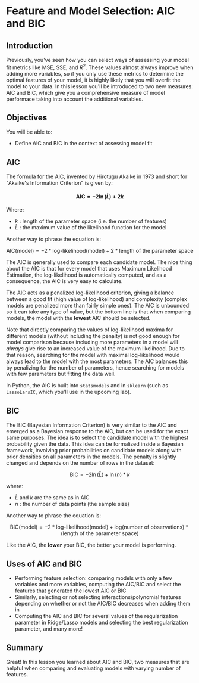 
# Feature and Model Selection: AIC and BIC

## Introduction

Previously, you've seen how you can select ways of assessing your model fit metrics like MSE, SSE, and $R^2$. These values almost always improve when adding more variables, so if you only use these metrics to determine the optimal features of your model, it is highly likely that you will overfit the model to your data. In this lesson you'll be introduced to two new measures: AIC and BIC, which give you a comprehensive measure of model performace taking into account the additional variables. 


## Objectives

You will be able to:

- Define AIC and BIC in the context of assessing model fit 

## AIC

The formula for the AIC, invented by Hirotugu Akaike in 1973 and short for "Akaike's Information Criterion" is given by:

#### $$ \text{AIC} = -2\ln(\hat{L}) + 2k $$

Where:
* $k$ : length of the parameter space (i.e. the number of features)
* $\hat{L}$ : the maximum value of the likelihood function for the model

Another way to phrase the equation is:

$$ \text{AIC(model)} =  - 2 * \text{log-likelihood(model)} + 2 * \text{length of the parameter space} $$

The AIC is generally used to compare each candidate model. The nice thing about the AIC is that for every model that uses Maximum Likelihood Estimation, the log-likelihood is automatically computed, and as a consequence, the AIC is very easy to calculate.

The AIC acts as a penalized log-likelihood criterion, giving a balance between a good fit
(high value of log-likelihood) and complexity (complex models are penalized more than fairly simple ones). The AIC is unbounded so it can take any type of value, but the bottom line is that when comparing models, the model with the **lowest** AIC should be selected.

Note that directly comparing the values of log-likelihood maxima for different models (without including the penalty) is not good enough for model comparison because including more parameters in a model will *always* give rise to an increased value of the maximum likelihood. Due to that reason, searching for the model with maximal log-likelihood
would always lead to the model with the most parameters. The AIC balances this by penalizing for the number of parameters, hence searching for models with few parameters but fitting the data well.

In Python, the AIC is built into `statsmodels` and in `sklearn` (such as `LassoLarsIC`, which you'll use in the upcoming lab). 

## BIC

The BIC (Bayesian Information Criterion) is very similar to the AIC and emerged as a Bayesian response to the AIC, but can be used for the exact same purposes. The idea is to select the candidate model with the highest probability
given the data. 
This idea can be formalized inside a Bayesian framework, involving prior probabilities on candidate models along with prior densities on all parameters in the models. The penalty is slightly changed and depends on the number of rows in the dataset:

$$ \text{BIC} = - 2\ln(\hat{L}) + \ln(n) * k $$

where:

* $\hat{L}$ and $k$ are the same as in AIC
* $n$ : the number of data points (the sample size)

Another way to phrase the equation is:

$$ \text{BIC(model)} = -2 * \text{log-likelihood(model)} + \text{log(number of observations)} * \text{(length of the parameter space)} $$

Like the AIC, the **lower** your BIC, the better your model is performing.

## Uses of AIC and BIC

- Performing feature selection: comparing models with only a few variables and more variables, computing the AIC/BIC and select the features that generated the lowest AIC or BIC
- Similarly, selecting or not selecting interactions/polynomial features depending on whether or not the AIC/BIC decreases when adding them in
- Computing the AIC and BIC for several values of the regularization parameter in Ridge/Lasso models and selecting the best regularization parameter, and many more! 

## Summary

Great! In this lesson you learned about AIC and BIC, two measures that are helpful when comparing and evaluating models with varying number of features. 
